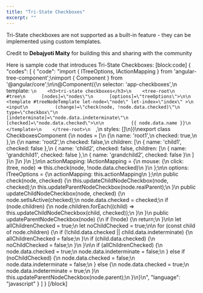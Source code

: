 ```yaml
---
title: "Tri-State Checkboxes"
excerpt: ""
---
```

Tri-State checkboxes are not supported as a built-in feature - they can be implemented using custom templates.

Credit to **Debajyoti Maity** for building this and sharing with the community

Here is sample code that introduces Tri-State Checkboxes:
[block:code]
{
  "codes": [
    {
      "code": "import { ITreeOptions, IActionMapping } from 'angular-tree-component';\nimport { Component } from '@angular/core';\n\n@Component({\n  selector: 'app-checkboxes',\n  template: `\n    <h3>tri-state checkboxes</h3>\n    <tree-root\n      #tree\n      [nodes]=\"nodes\"\n      [options]=\"treeOptions\">\n\n      <template #treeNodeTemplate let-node=\"node\" let-index=\"index\" >\n        <input\n          (change)=\"check(node, !node.data.checked)\"\n          type=\"checkbox\"\n          [indeterminate]=\"node.data.indeterminate\"\n          [checked]=\"node.data.checked\">\n\n          {{ node.data.name }}\n      </template>\n    </tree-root>\n  `,\n  styles: []\n})\nexport class CheckboxesComponent {\n  nodes = [\n    {\n      name: 'root1',\n      checked: true,\n    },\n    {\n      name: 'root2',\n      checked: false,\n      children: [\n        { name: 'child1', checked: false },\n        { name: 'child2', checked: false, children: [\n          { name: 'grandchild1', checked: false },\n          { name: 'grandchild2', checked: false }\n        ] }\n      ]\n    }\n  ];\n\n  actionMapping: IActionMapping = {\n    mouse: {\n      click: (tree, node) => this.check(node, !node.data.checked)\n    }\n  };\n\n  options: ITreeOptions = {\n    actionMapping: this.actionMapping\n  };\n\n  public check(node, checked) {\n    this.updateChildNodeCheckbox(node, checked);\n    this.updateParentNodeCheckbox(node.realParent);\n  }\n  public updateChildNodeCheckbox(node, checked) {\n    node.setIsActive(checked);\n    node.data.checked = checked;\n    if (node.children) {\n      node.children.forEach((child) => this.updateChildNodeCheckbox(child, checked));\n    }\n  }\n  public updateParentNodeCheckbox(node) {\n    if (!node) {\n      return;\n    }\n\n    let allChildrenChecked = true;\n    let noChildChecked = true;\n\n    for (const child of node.children) {\n      if (!child.data.checked || child.data.indeterminate) {\n        allChildrenChecked = false;\n      }\n      if (child.data.checked) {\n        noChildChecked = false;\n      }\n    }\n\n    if (allChildrenChecked) {\n      node.data.checked = true;\n      node.data.indeterminate = false;\n    } else if (noChildChecked) {\n      node.data.checked = false;\n      node.data.indeterminate = false;\n    } else {\n      node.data.checked = true;\n      node.data.indeterminate = true;\n    }\n    this.updateParentNodeCheckbox(node.parent);\n  }\n}\n",
      "language": "javascript"
    }
  ]
}
[/block]